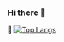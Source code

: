 ### Hi there 👋
<span class="wave">👋</span>
[![Top Langs](https://github-readme-stats.vercel.app/api/top-langs/?username=ch-premchand&layout=compact&theme=merko)](https://github.com/anuraghazra/github-readme-stats)



<!--
**ch-premchand/ch-premchand** is a ✨ _special_ ✨ repository because its `README.md` (this file) appears on your GitHub profile.

Here are some ideas to get you started:

- 🔭 I’m currently working on ...
- 🌱 I’m currently learning ...
- 👯 I’m looking to collaborate on ...
- 🤔 I’m looking for help with ...
- 💬 Ask me about ...
- 📫 How to reach me: ...
- 😄 Pronouns: ...
- ⚡ Fun fact: ...
-->
